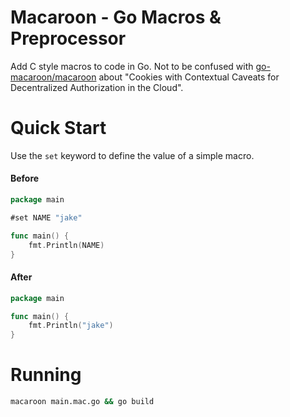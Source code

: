 # Macaroon - Go Macros & Preprocessor
Add C style macros to code in Go. Not to be confused with [go-macaroon/macaroon](https://github.com/go-macaroon/macaroon) about "Cookies with Contextual Caveats for Decentralized Authorization in the Cloud".

# Quick Start
Use the `set` keyword to define the value of a simple macro.

#### Before
```go
package main

#set NAME "jake"

func main() {
    fmt.Println(NAME)
}
```

#### After
```go
package main

func main() {
    fmt.Println("jake")
}
```

# Running
```sh
macaroon main.mac.go && go build
```
